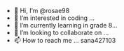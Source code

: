 - 👋 Hi, I’m @rosae98
- 👀 I’m interested in coding ...
- 🌱 I’m currently learning in grade 8...
- 💞️ I’m looking to collaborate on ...
- 📫 How to reach me  ... sana427103

<!---
rosae98/rosae98 is a ✨ special ✨ repository because its `README.md` (this file) appears on your GitHub profile.
You can click the Preview link to take a look at your changes.
--->
